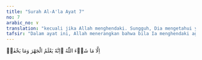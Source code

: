 ```yaml
---
title: "Surah Al-A'la Ayat 7"
no: 7
arabic_no: ٧
translation: "kecuali jika Allah menghendaki. Sungguh, Dia mengetahui yang terang dan yang tersembunyi."
tafsir: "Dalam ayat ini, Allah menerangkan bahwa bila Ia menghendaki agar Nabi Muhammad melupakan apa yang telah diwahyukan, maka hal itu dapat dilakukan-Nya. Allah berfirman:\n\nDan sesungguhnya jika Kami menghendaki, niscaya Kami lenyapkan apa yang telah Kami wahyukan kepadamu (Muhammad), dan engkau tidak akan mendapatkan seorang pembela pun terhadap Kami. (al-Isra'/17: 86)\n\nTidak lupa apa yang sudah didengar Nabi Muhammad satu kali itu adalah karunia dan kebaikan dari Allah. Sesungguhnya Dia mengetahui apa yang terang dan apa yang tersembunyi, apa yang disebutkan dan apa yang dirahasiakan."
---
```

اِلَّا مَا شَاۤءَ اللّٰهُ ۗاِنَّهٗ يَعْلَمُ الْجَهْرَ وَمَا يَخْفٰىۗ 